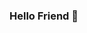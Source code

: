 ### Hello Friend 👋

<!--
**matheus-pereira31/matheus-pereira31** is a ✨ _special_ ✨ repository because its `README.md` (this file) appears on your GitHub profile.

📫Me chamo Matheus Pereira da Silva, tenho 19 anos e curso Ciências da Computação, na Universidade Federal do ABC (UFABC);
📩Contatos: email: matheusps3110@gmail.com / Cel: +55 11 98322-2522 / Linkedin : https://www.linkedin.com/in/matheus-pereira-1baaa71b1/ ;
⚙️Atualmente trabalho na Volkswagen do Brasil, como Operador Especialista em Manutenção, o que possibilita uma prática diária de resolução de problemas de maneira eficiente
	e eficaz, para que assim garanta-se o ritmo de produção de uma área inteira;
📚Estudo e me aperfeiçoo na área de Desenvolvimento Web, focado em tecnologias como node.js, html, css e JavaScript;
🔩Procuro colaborar em projetos que eu possa por em prática o aprendizado obtido por meio dos estudos;
📤Posso ajudar com uma visão criativa para resolução de problemas e mente aberta para ser um bom aprendiz;
🎯Você pode me encontrar em meu número de whatsapp pessoal acima como também em mensagens e email no linkedin e gmail.
               
